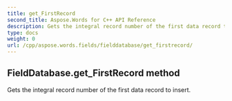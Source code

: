 ```yaml
---
title: get_FirstRecord
second_title: Aspose.Words for C++ API Reference
description: Gets the integral record number of the first data record to insert. 
type: docs
weight: 0
url: /cpp/aspose.words.fields/fielddatabase/get_firstrecord/
---
```

## FieldDatabase.get_FirstRecord method


Gets the integral record number of the first data record to insert. 

